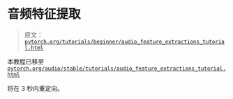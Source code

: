 # 音频特征提取

> 原文：[`pytorch.org/tutorials/beginner/audio_feature_extractions_tutorial.html`](https://pytorch.org/tutorials/beginner/audio_feature_extractions_tutorial.html)

本教程已移至[`pytorch.org/audio/stable/tutorials/audio_feature_extractions_tutorial.html`](https://pytorch.org/audio/stable/tutorials/audio_feature_extractions_tutorial.html)

将在 3 秒内重定向。
